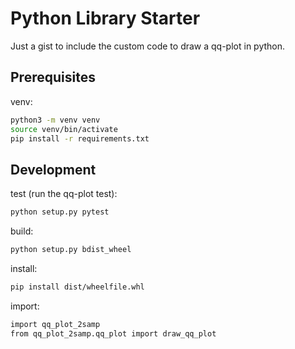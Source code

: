 # Python Library Starter

Just a gist to include the custom code to draw a qq-plot in python.

## Prerequisites
venv:
```bash
python3 -m venv venv
source venv/bin/activate
pip install -r requirements.txt
```

## Development
test (run the qq-plot test):
```bash
python setup.py pytest
```

build:
```bash
python setup.py bdist_wheel
```

install:
```bash
pip install dist/wheelfile.whl
```

import:
```bash
import qq_plot_2samp
from qq_plot_2samp.qq_plot import draw_qq_plot
```
